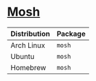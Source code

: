 # [Mosh](https://github.com/mobile-shell/mosh)

| Distribution | Package |
| ------------ | ------- |
| Arch Linux   | `mosh`  |
| Ubuntu       | `mosh`  |
| Homebrew     | `mosh`  |

